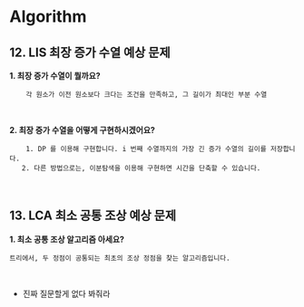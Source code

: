 # Algorithm

## 12. LIS 최장 증가 수열 예상 문제

**1. 최장 증가 수열이 뭘까요?** 

```
    각 원소가 이전 원소보다 크다는 조건을 만족하고, 그 길이가 최대인 부분 수열
```

<BR>

**2. 최장 증가 수열을 어떻게 구현하시겠어요?**

```
    1. DP 를 이용해 구현합니다. i 번째 수열까지의 가장 긴 증가 수열의 길이를 저장합니다.
   2. 다른 방법으로는, 이분탐색을 이용해 구현하면 시간을 단축할 수 있습니다. 
```

<BR>

## 13. LCA 최소 공통 조상 예상 문제

**1. 최소 공통 조상 알고리즘 아세요?** 

```
트리에서, 두 정점이 공통되는 최초의 조상 정점을 찾는 알고리즘입니다.
```

<BR>

- 진짜 질문할게 없다 봐줘라
